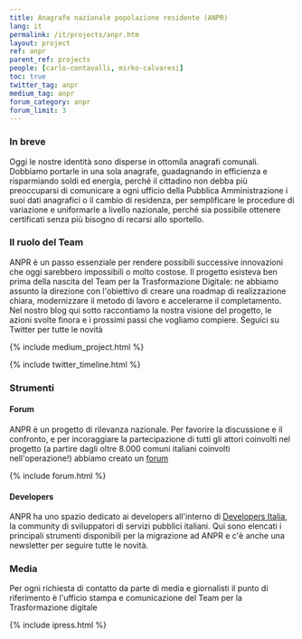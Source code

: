 ```yaml
---
title: Anagrafe nazionale popolazione residente (ANPR)
lang: it
permalink: /it/projects/anpr.htm
layout: project
ref: anpr
parent_ref: projects
people: [carlo-contavalli, mirko-calvaresi]
toc: true
twitter_tag: anpr
medium_tag: anpr
forum_category: anpr
forum_limit: 3
---
```


### In breve

Oggi le nostre identità sono disperse in ottomila anagrafi comunali. Dobbiamo portarle in una sola anagrafe, guadagnando in efficienza e risparmiando soldi ed energia, perché il cittadino non debba più preoccuparsi di comunicare a ogni ufficio della Pubblica Amministrazione i suoi dati anagrafici o il cambio di residenza, per semplificare le procedure di variazione e uniformarle a livello nazionale, perché sia possibile ottenere certificati senza più bisogno di recarsi allo sportello. 



### Il ruolo del Team

ANPR è un passo essenziale per rendere possibili successive innovazioni che oggi sarebbero impossibili o molto costose. Il progetto  esisteva ben prima della nascita del Team per la Trasformazione Digitale: ne abbiamo assunto la direzione con l'obiettivo di creare una roadmap di realizzazione chiara, modernizzare il metodo di lavoro e accelerarne il completamento. Nel nostro blog qui sotto raccontiamo la nostra visione del progetto, le azioni svolte finora e i prossimi passi che vogliamo compiere. Seguici su Twitter per tutte le novità


{% include medium_project.html %}

{% include twitter_timeline.html %}



### Strumenti 

#### Forum
ANPR è un progetto di rilevanza nazionale. Per favorire la discussione e il confronto, e per incoraggiare la partecipazione di tutti gli attori coinvolti nel progetto (a partire dagli oltre 8.000 comuni italiani coinvolti nell'operazione!) abbiamo creato un [forum](https://forum.italia.it/c/anpr)

{% include forum.html %}

#### Developers
ANPR ha uno spazio dedicato ai developers all'interno di [Developers Italia](https://developers.italia.it/it/anpr/), la community di sviluppatori di servizi pubblici italiani. Qui sono elencati i principali strumenti disponibili per la migrazione ad ANPR e c'è anche una newsletter per seguire tutte le novità.



### Media 
Per ogni richiesta di contatto da parte di media e giornalisti il punto di riferimento è l'ufficio stampa e comunicazione del Team per la Trasformazione digitale

{% include ipress.html %}
<div id="content-ipress" data-key="01e87bed-f52e-4d6d-af32-c4ea59fd300a" data-lang="it" data-size="100" data-tag="6"></div>
<script type="text/javascript" src="/js/ipress.js"></script>
